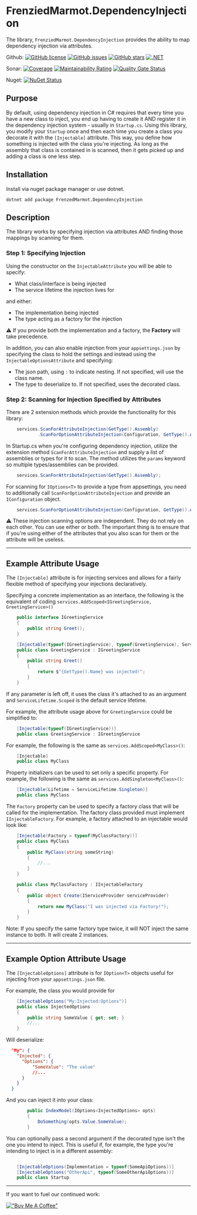 ﻿# FrenziedMarmot.DependencyInjection

The library, `FrenziedMarmot.DependencyInjection` provides the ability to map dependency injection via attributes.

Github: 
[![GitHub license](https://img.shields.io/github/license/FrenziedMarmot/DependencyInjection)](https://github.com/FrenziedMarmot/DependencyInjection/blob/main/LICENSE)
[![GitHub issues](https://img.shields.io/github/issues/FrenziedMarmot/DependencyInjection)](https://github.com/FrenziedMarmot/DependencyInjection/issues)
[![GitHub stars](https://img.shields.io/github/stars/FrenziedMarmot/DependencyInjection)](https://github.com/FrenziedMarmot/DependencyInjection/stargazers)
[![.NET](https://github.com/FrenziedMarmot/DependencyInjection/actions/workflows/dotnet.yml/badge.svg)](https://github.com/FrenziedMarmot/DependencyInjection/actions/workflows/dotnet.yml)

Sonar: 
[![Coverage](https://sonarcloud.io/api/project_badges/measure?project=FrenziedMarmot_DependencyInjection&metric=coverage)](https://sonarcloud.io/dashboard?id=FrenziedMarmot_DependencyInjection)
[![Maintainability Rating](https://sonarcloud.io/api/project_badges/measure?project=FrenziedMarmot_DependencyInjection&metric=sqale_rating)](https://sonarcloud.io/dashboard?id=FrenziedMarmot_DependencyInjection)
[![Quality Gate Status](https://sonarcloud.io/api/project_badges/measure?project=FrenziedMarmot_DependencyInjection&metric=alert_status)](https://sonarcloud.io/dashboard?id=FrenziedMarmot_DependencyInjection)

Nuget: 
[![NuGet Status](https://img.shields.io/nuget/v/frenziedmarmot.dependencyinjection.svg?style=flat)](https://www.nuget.org/packages/FrenziedMarmot.DependencyInjection/)

## Purpose

By default, using dependency injection in C# requires that every time you have a new class to inject, you end up having to create it AND register it in the dependency injection system - usually in `Startup.cs`. Using this library, you modify your `Startup` once and then each time you create a class you decorate it with the `[Injectable]` attribute. This way, you define how something is injected with the class you're injecting. As long as the assembly that class is contained in is scanned, then it gets picked up and adding a class is one less step.

## Installation

Install via nuget package manager or use dotnet.

`dotnet add package FrenzedMarmot.DependencyInjection`

## Description

The library works by specifying injection via attributes AND finding those mappings by scanning for them.

### Step 1: Specifying Injection

Using the constructor on the `InjectableAttribute` you will be able to specify:

- What class/interface is being injected
- The service lifetime the injection lives for

and either:

- The implementation being injected
- The type acting as a factory for the injection

:warning: If you provide both the implementation and a factory, the **Factory** will take precedence.

In addition, you can also enable injection from your `appsettings.json` by specifying the class to hold the settings and instead using the `InjectableOptionsAttribute` and specifying:

 - The json path, using `:` to indicate nesting. If not specified, will use the class name.
 - The type to deserialize to.  If not specified, uses the decorated class.

### Step 2: Scanning for Injection Specified by Attributes  

There are 2 extension methods which provide the functionality for this library:

```cs
    services.ScanForAttributeInjection(GetType().Assembly)
            .ScanForOptionAttributeInjection(Configuration, GetType().Assembly);
```

In Startup.cs when you're configuring dependency injection, utilize the extension method `ScanForAttributeInjection` and supply a list of assemblies or types for it to scan. The method utilizes the `params` keyword so multiple types/assemblies can be provided.

```cs
    services.ScanForAttributeInjection(GetType().Assembly);
```

For scanning for `IOptions<T>` to provide a type from appsettings, you need to additionally call `ScanForOptionAttributeInjection` and provide an `IConfiguration` object.

```cs
    services.ScanForOptionAttributeInjection(Configuration, GetType().Assembly);
```

:warning: These injection scanning options are independent. They do not rely on each other. You can use either or both. The important thing is to ensure that if you're using either of the attributes that you also scan for them or the attribute will be useless.

---
## Example Attribute Usage

The `[Injectable]` attribute is for injecting services and allows for a fairly flexible method of specifying your injections declaratively.

Specifying a concrete implementation as an interface, the following is the equivalent of coding `services.AddScoped<IGreetingService, GreetingService>()`

```cs
    public interface IGreetingService
    {
        public string Greet();
    }

    [Injectable(typeof(IGreetingService), typeof(GreetingService), ServiceLifetime.Scoped)]
    public class GreetingService : IGreetingService
    {
        public string Greet()
        {
            return $"{GetType().Name} was injected!";
        }
    }
```

If any parameter is left off, it uses the class it's attached to as an argument and `ServiceLifetime.Scoped` is the default service lifetime.

For example, the attribute usage above for `GreetingService` could be simplified to:

```cs
    [Injectable(typeof(IGreetingService))]
    public class GreetingService : IGreetingService
```

For example, the following is the same as `services.AddScoped<MyClass>()`:

```cs
    [Injectable]
    public class MyClass
```

Property initializers can be used to set only a specific property. For example, the following is the same as `services.AddSingleton<MyClass>()`:

```cs
    [Injectable(Lifetime = ServiceLifetime.Singleton)]
    public class MyClass
```

The `Factory` property can be used to specify a factory class that will be called for the implementation. The factory class provided must implement `IInjectableFactory`. For example, a factory attached to an injectable would look like:


```cs
    [Injectable(Factory = typeof(MyClassFactory))]
    public class MyClass
    {
        public MyClass(string someString)
        {
            //...
        }
    }

    public class MyClassFactory : IInjectableFactory
    {
        public object Create(IServiceProvider serviceProvider)
        {
            return new MyClass("I was injected via Factory!");
        }
    }
```

Note: If you specify the same factory type twice, it will NOT inject the same instance to both. It will create 2 instances.

---
## Example Option Attribute Usage

The `[InjectableOptions]` attribute is for `IOption<T>` objects useful for injecting from your `appsettings.json` file.

For example, the class you would provide for 
```cs
    [InjectableOptions("My:Injected:Options")]
    public class InjectedOptions
    {
        public string SomeValue { get; set; }
        //...
    }
```

Will deserialize:

```json
  "My": {
    "Injected": {
      "Options": {
          "SomeValue": "The value"
          //...
      }
    }
  }
```
And you can inject it into your class:
```cs
        public IndexModel(IOptions<InjectedOptions> opts)
        {
            DoSomething(opts.Value.SomeValue);
        }
```

You can optionally pass a second argument if the decorated type isn't the one you intend to inject. This is useful if, for example, the type you're intending to inject is in a different assembly:

```cs

    [InjectableOptions(Implementation = typeof(SomeApiOptions))]
    [InjectableOptions("OtherApi", typeof(SomeOtherApiOptions))]
    public class Startup
```

---
If you want to fuel our continued work:

[!["Buy Me A Coffee"](https://www.buymeacoffee.com/assets/img/custom_images/orange_img.png)](https://www.buymeacoffee.com/frenziedmarmot)
